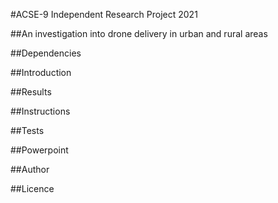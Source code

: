 #ACSE-9 Independent Research Project 2021

##An investigation into drone delivery in urban and rural areas

##Dependencies

##Introduction


##Results

##Instructions

##Tests

##Powerpoint

##Author

##Licence
